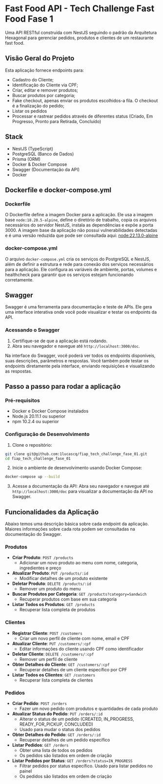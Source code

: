 # Fast Food API - Tech Challenge Fast Food Fase 1

Uma API RESTful construída com NestJS seguindo o padrão da Arquitetura Hexagonal para gerenciar pedidos, produtos e clientes de um restaurante fast food.

## Visão Geral do Projeto

Esta aplicação fornece endpoints para:
- Cadastro do Cliente;
- Identificação do Cliente via CPF;
- Criar, editar e remover produtos;
- Buscar produtos por categoria;
- Fake checkout, apenas enviar os produtos escolhidos-a fila. O checkout é a finalização do pedido;
- Listar os pedidos
- Processar e rastrear pedidos através de diferentes status (Criado, Em Progresso, Pronto para Retirada, Concluído)

## Stack

- NestJS (TypeScript)
- PostgreSQL (Banco de Dados)
- Prisma (ORM)
- Docker & Docker Compose
- Swagger (Documentação da API)
- Docker

## Dockerfile e docker-compose.yml

### Dockerfile

O Dockerfile define a imagem Docker para a aplicação. Ele usa a imagem base `node:18.20.5-alpine`, define o diretório de trabalho, copia os arquivos necessários do servidor NestJS, instala as dependências e expõe a porta 3000.
A imagem base da aplicação não possui vulnerabilidades detectadas e é uma versão reduzida que pode ser consultada aqui: [node:22.13.0-alpine](https://hub.docker.com/layers/library/node/22.13.0-alpine/images/sha256-133cdce957f50f47236d6d926592fb1db7a120ac3c33191e611b60dfab63e324)

### docker-compose.yml

O arquivo `docker-compose.yml` cria os serviços do PostgreSQL e NestJS, além de definir a estrutura e rede para conexão dos serviços necessários para a aplicação. Ele configura as variáveis de ambiente, portas, volumes e healthcheck para garantir que os serviços estejam funcionando corretamente.

## Swagger

Swagger é uma ferramenta para documentação e teste de APIs. Ele gera uma interface interativa onde você pode visualizar e testar os endpoints da API.

### Acessando o Swagger

1. Certifique-se de que a aplicação está rodando.
2. Abra seu navegador e navegue até `http://localhost:3000/doc`.

Na interface do Swagger, você poderá ver todos os endpoints disponíveis, suas descrições, parâmetros e respostas. Você também pode testar os endpoints diretamente pela interface, enviando requisições e visualizando as respostas.

## Passo a passo para rodar a aplicação

### Pré-requisitos

- Docker e Docker Compose instalados
- Node.js 20.11.1 ou superior
- npm 10.2.4 ou superior

### Configuração de Desenvolvimento

1. Clone o repositório:
```bash
git clone git@github.com:1lucascq/fiap_tech_challenge_fase_01.git
cd fiap_tech_challenge_fase_01
```

2. Inicie o ambiente de desenvolvimento usando Docker Compose:
```bash
docker-compose up --build
```

3. Acesse a documentação da API:
Abra seu navegador e navegue até `http://localhost:3000/doc` para visualizar a documentação da API no Swagger.

## Funcionalidades da Aplicação

Abaixo temos uma descrição básica sobre cada endpoint da aplicação. Maiores informações sobre cada rota podem ser consultadas na documentação do Swagger.

### Produtos
- **Criar Produto**: `POST /products`
  - Adicionar um novo produto ao menu com nome, categoria, ingredientes e preço
- **Atualizar Produto**: `PUT /products/:id`
  - Modificar detalhes de um produto existente
- **Deletar Produto**: `DELETE /products/:id`
  - Remover um produto do menu
- **Buscar Produtos por Categoria**: `GET /products?category=Sandwich`
  - Recuperar produtos com base em sua categoria
- **Listar Todos os Produtos**: `GET /products`
  - Recuperar lista completa de produtos

### Clientes
- **Registrar Cliente**: `POST /customers`
  - Criar um novo perfil de cliente com nome, email e CPF
- **Atualizar Cliente**: `PUT /customers/:cpf`
  - Editar informações do cliente usando CPF como identificador
- **Deletar Cliente**: `DELETE /customers/:cpf`
  - Remover um perfil de cliente
- **Obter Detalhes do Cliente**: `GET /customers/:cpf`
  - Recuperar detalhes de um cliente específico por CPF
- **Listar Todos os Clientes**: `GET /customers`
  - Recuperar lista completa de clientes

### Pedidos
- **Criar Pedido**: `POST /orders`
  - Fazer um novo pedido com produtos e quantidades de cada produto
- **Atualizar Status do Pedido**: `PUT /orders/:id`
  - Alterar o status de um pedido (CREATED, IN_PROGRESS, READY_FOR_PICKUP, CONCLUDED)
  - Usado para mudar o status dos pedidos
- **Obter Detalhes do Pedido**: `GET /orders/:id`
  - Recuperar detalhes de um pedido específico
- **Listar Pedidos**: `GET /orders`
  - Obter uma lista de todos os pedidos
  - Os pedidos são listados em ordem de criação
- **Listar Pedidos por Status**: `GET /orders?status=IN_PROGRESS`
  - Filtrar pedidos por status específico. Usado para listar pedidos no painel
  - Os pedidos são listados em ordem de criação